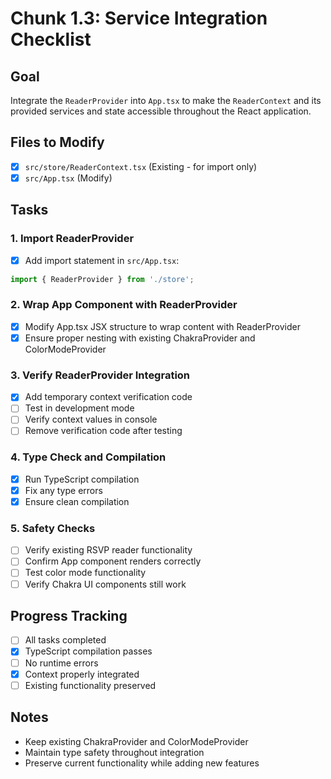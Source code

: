 # Chunk 1.3: Service Integration Checklist

## Goal
Integrate the `ReaderProvider` into `App.tsx` to make the `ReaderContext` and its provided services and state accessible throughout the React application.

## Files to Modify
- [x] `src/store/ReaderContext.tsx` (Existing - for import only)
- [x] `src/App.tsx` (Modify)

## Tasks

### 1. Import ReaderProvider
- [x] Add import statement in `src/App.tsx`:
```typescript
import { ReaderProvider } from './store';
```

### 2. Wrap App Component with ReaderProvider
- [x] Modify App.tsx JSX structure to wrap content with ReaderProvider
- [x] Ensure proper nesting with existing ChakraProvider and ColorModeProvider

### 3. Verify ReaderProvider Integration
- [x] Add temporary context verification code
- [ ] Test in development mode
- [ ] Verify context values in console
- [ ] Remove verification code after testing

### 4. Type Check and Compilation
- [x] Run TypeScript compilation
- [x] Fix any type errors
- [x] Ensure clean compilation

### 5. Safety Checks
- [ ] Verify existing RSVP reader functionality
- [ ] Confirm App component renders correctly
- [ ] Test color mode functionality
- [ ] Verify Chakra UI components still work

## Progress Tracking
- [ ] All tasks completed
- [x] TypeScript compilation passes
- [ ] No runtime errors
- [x] Context properly integrated
- [ ] Existing functionality preserved

## Notes
- Keep existing ChakraProvider and ColorModeProvider
- Maintain type safety throughout integration
- Preserve current functionality while adding new features 